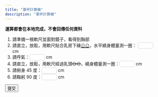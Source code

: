 ```yaml
---
title: "罩杯計算機"
description: "罩杯計算機"
---
```


<style>
  input {
    color: #495057;
    border: 1px solid #ced4da;
    border-radius: 0.25rem;
    /*transition: border-color 0.15s ease-in-out, box-shadow 0.15s ease-in-out;*/
    padding: 1px;
    height: 1.5em;
    width: 50px;
  }
  input:focus {
    color: #495057;
    outline: 0;
    border-image: url(/images/shadow-i.png) 30 30 stretch;
    border-image-width: 3px;
    border-image-outset: 0px;
  }
</style>
**運算都會在本地完成，不會回傳任何資料**

1. 請準備一根軟尺並面對鏡子，看得到胸部
1. 請直立，放鬆，用軟尺貼合乳房下緣<span style="text-decoration:underline; text-decoration-thickness: 2px;">⊙⊙</span>，水平繞身體量測一圈： <input type="text" id="val1"/> cm
1. 請呼氣：<input type="text" id="val2"/> cm
1. 請直立，放鬆，用軟尺經過乳頭<span style="text-decoration:line-through; text-decoration-thickness: 2px;">⊙⊙</span>，繞身體量測一圈：<input type="text" id="val3"/> cm
1. 請俯身 45 度：<input type="text" id="val4"/> cm
1. 請鞠躬 90 度：<input type="text" id="val5"/> cm

<button onclick="cup()" type="submit">提交</button>

<p id="result"></p>

<script type="text/javascript">
  function cup() {
    var val1 = Number(window.document.getElementById("val1").value) || NaN;
    var val2 = Number(window.document.getElementById("val2").value) || NaN;
    var val3 = Number(window.document.getElementById("val3").value) || NaN;
    var val4 = Number(window.document.getElementById("val4").value) || NaN;
    var val5 = Number(window.document.getElementById("val5").value) || NaN;
    var xia = (val1 + val2 )/2;
    var cup = (val3 + val4 + val5)/3 - xia;

    if (isNaN(cup)) {
      window.document.getElementById("result").innerHTML = "數值錯誤，再檢查一下吧";
      return;
    } else if (cup<5){
      window.document.getElementById("result").innerHTML = "小妹妹妳還不需要穿內衣唷";
      return;
    } else if (cup<=7.5){
      cup = "AA，購買少女內衣";
    } else if (cup<=10){
      cup = "A";
    } else if (cup<=12.5){
      cup = "B";
    } else if (cup<=15){
      cup = "C";
    } else if (cup<=17.5){
      cup = "D";
    } else if (cup<=20){
      cup = "E";
    }else{
      window.document.getElementById("result").innerHTML = "妳胸大妳說了算（罩杯超出 MtF wiki 預設）";
      return;
    }
    if (isNaN(xia)) {
      window.document.getElementById("result").innerHTML = "數值錯誤，再檢查一下吧";
      return;
    } else{
      xia = Math.ceil(xia/5)*5;
    }
      window.document.getElementById("result").innerHTML = xia + cup;
    return;
  }
</script>
